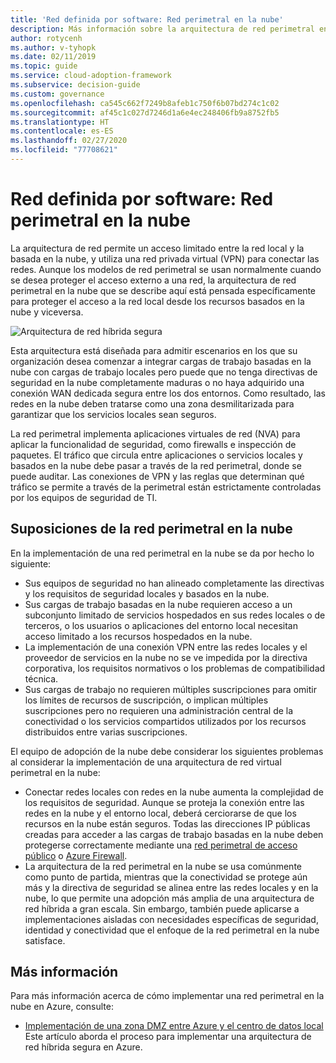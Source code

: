 ```yaml
---
title: 'Red definida por software: Red perimetral en la nube'
description: Más información sobre la arquitectura de red perimetral en la nube, la cual permite un acceso limitado entre las redes locales y las basadas en la nube mediante una VPN.
author: rotycenh
ms.author: v-tyhopk
ms.date: 02/11/2019
ms.topic: guide
ms.service: cloud-adoption-framework
ms.subservice: decision-guide
ms.custom: governance
ms.openlocfilehash: ca545c662f7249b8afeb1c750f6b07bd274c1c02
ms.sourcegitcommit: af45c1c027d7246d1a6e4ec248406fb9a8752fb5
ms.translationtype: HT
ms.contentlocale: es-ES
ms.lasthandoff: 02/27/2020
ms.locfileid: "77708621"
---
```

# <a name="software-defined-networking-cloud-dmz"></a>Red definida por software: Red perimetral en la nube

La arquitectura de red permite un acceso limitado entre la red local y la basada en la nube, y utiliza una red privada virtual (VPN) para conectar las redes. Aunque los modelos de red perimetral se usan normalmente cuando se desea proteger el acceso externo a una red, la arquitectura de red perimetral en la nube que se describe aquí está pensada específicamente para proteger el acceso a la red local desde los recursos basados en la nube y viceversa.

![Arquitectura de red híbrida segura](https://docs.microsoft.com/azure/architecture/reference-architectures/dmz/images/dmz-private.png)

Esta arquitectura está diseñada para admitir escenarios en los que su organización desea comenzar a integrar cargas de trabajo basadas en la nube con cargas de trabajo locales pero puede que no tenga directivas de seguridad en la nube completamente maduras o no haya adquirido una conexión WAN dedicada segura entre los dos entornos. Como resultado, las redes en la nube deben tratarse como una zona desmilitarizada para garantizar que los servicios locales sean seguros.

La red perimetral implementa aplicaciones virtuales de red (NVA) para aplicar la funcionalidad de seguridad, como firewalls e inspección de paquetes. El tráfico que circula entre aplicaciones o servicios locales y basados en la nube debe pasar a través de la red perimetral, donde se puede auditar. Las conexiones de VPN y las reglas que determinan qué tráfico se permite a través de la perimetral están estrictamente controladas por los equipos de seguridad de TI.

## <a name="cloud-dmz-assumptions"></a>Suposiciones de la red perimetral en la nube

En la implementación de una red perimetral en la nube se da por hecho lo siguiente:

- Sus equipos de seguridad no han alineado completamente las directivas y los requisitos de seguridad locales y basados en la nube.
- Sus cargas de trabajo basadas en la nube requieren acceso a un subconjunto limitado de servicios hospedados en sus redes locales o de terceros, o los usuarios o aplicaciones del entorno local necesitan acceso limitado a los recursos hospedados en la nube.
- La implementación de una conexión VPN entre las redes locales y el proveedor de servicios en la nube no se ve impedida por la directiva corporativa, los requisitos normativos o los problemas de compatibilidad técnica.
- Sus cargas de trabajo no requieren múltiples suscripciones para omitir los límites de recursos de suscripción, o implican múltiples suscripciones pero no requieren una administración central de la conectividad o los servicios compartidos utilizados por los recursos distribuidos entre varias suscripciones.

El equipo de adopción de la nube debe considerar los siguientes problemas al considerar la implementación de una arquitectura de red virtual perimetral en la nube:

- Conectar redes locales con redes en la nube aumenta la complejidad de los requisitos de seguridad. Aunque se proteja la conexión entre las redes en la nube y el entorno local, deberá cerciorarse de que los recursos en la nube están seguros. Todas las direcciones IP públicas creadas para acceder a las cargas de trabajo basadas en la nube deben protegerse correctamente mediante una [red perimetral de acceso público](https://docs.microsoft.com/azure/architecture/reference-architectures/dmz/secure-vnet-dmz?toc=https://docs.microsoft.com/azure/cloud-adoption-framework/toc.json&bc=https://docs.microsoft.com/azure/cloud-adoption-framework/_bread/toc.json) o [Azure Firewall](https://docs.microsoft.com/azure/firewall).
- La arquitectura de la red perimetral en la nube se usa comúnmente como punto de partida, mientras que la conectividad se protege aún más y la directiva de seguridad se alinea entre las redes locales y en la nube, lo que permite una adopción más amplia de una arquitectura de red híbrida a gran escala. Sin embargo, también puede aplicarse a implementaciones aisladas con necesidades específicas de seguridad, identidad y conectividad que el enfoque de la red perimetral en la nube satisface.

## <a name="learn-more"></a>Más información

Para más información acerca de cómo implementar una red perimetral en la nube en Azure, consulte:

- [Implementación de una zona DMZ entre Azure y el centro de datos local](https://docs.microsoft.com/azure/architecture/reference-architectures/dmz/secure-vnet-hybrid) Este artículo aborda el proceso para implementar una arquitectura de red híbrida segura en Azure.
